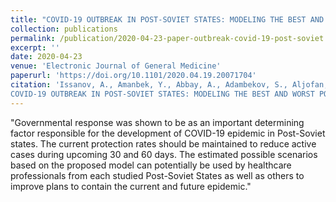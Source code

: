 ```yaml
---
title: "COVID-19 OUTBREAK IN POST-SOVIET STATES: MODELING THE BEST AND WORST POSSIBLE SCENARIOS"
collection: publications
permalink: /publication/2020-04-23-paper-outbreak-covid-19-post-soviet
excerpt: ''
date: 2020-04-23
venue: 'Electronic Journal of General Medicine'
paperurl: 'https://doi.org/10.1101/2020.04.19.20071704'
citation: 'Issanov, A., Amanbek, Y., Abbay, A., Adambekov, S., Aljofan, M., Kashkynbayev, A., & Gaipov, A. (2020). 
COVID-19 OUTBREAK IN POST-SOVIET STATES: MODELING THE BEST AND WORST POSSIBLE SCENARIOS. Electronic Journal of General Medicine.'
---
```


"Governmental response was shown to be as an important determining factor responsible for the development of COVID-19 epidemic 
in Post-Soviet states. The current protection rates should be maintained to reduce active cases 
during upcoming 30 and 60 days. The estimated possible scenarios based on the proposed model 
can potentially be used by healthcare professionals from each studied Post-Soviet States 
as well as others to improve plans to contain the current and future epidemic."
